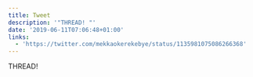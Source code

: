 ```yaml
---
title: Tweet
description: '"THREAD! "'
date: '2019-06-11T07:06:48+01:00'
links:
  - 'https://twitter.com/mekkaokerekebye/status/1135981075086266368'
---
```

THREAD! 

